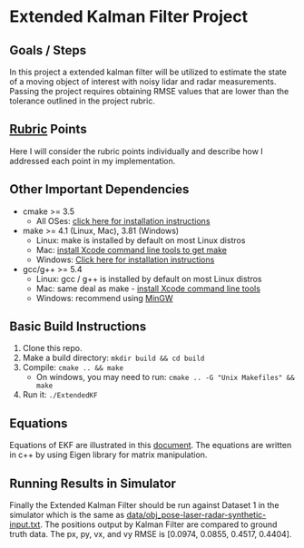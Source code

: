 # **Extended Kalman Filter Project**

## Goals / Steps

In this project a extended kalman filter will be utilized to estimate the state of a moving object of interest with noisy lidar and radar measurements. Passing the project requires obtaining RMSE values that are lower than the tolerance outlined in the project rubric.


## [Rubric](https://review.udacity.com/#!/rubrics/748/view) Points

Here I will consider the rubric points individually and describe how I addressed each point in my implementation.

## Other Important Dependencies

* cmake >= 3.5
  * All OSes: [click here for installation instructions](https://cmake.org/install/)
* make >= 4.1 (Linux, Mac), 3.81 (Windows)
  * Linux: make is installed by default on most Linux distros
  * Mac: [install Xcode command line tools to get make](https://developer.apple.com/xcode/features/)
  * Windows: [Click here for installation instructions](http://gnuwin32.sourceforge.net/packages/make.htm)
* gcc/g++ >= 5.4
  * Linux: gcc / g++ is installed by default on most Linux distros
  * Mac: same deal as make - [install Xcode command line tools](https://developer.apple.com/xcode/features/)
  * Windows: recommend using [MinGW](http://www.mingw.org/)

## Basic Build Instructions

1. Clone this repo.
2. Make a build directory: `mkdir build && cd build`
3. Compile: `cmake .. && make` 
   * On windows, you may need to run: `cmake .. -G "Unix Makefiles" && make`
4. Run it: `./ExtendedKF `

## Equations

Equations of EKF are illustrated in this [document](sensor-fusion-ekf-reference.pdf). The equations are written in c++ by using Eigen library for matrix manipulation.

## Running Results in Simulator

Finally the Extended Kalman Filter should be run against Dataset 1 in the simulator which is the same as [data/obj_pose-laser-radar-synthetic-input.txt](data/obj_pose-laser-radar-synthetic-input.txt). The positions output by Kalman Filter are compared to ground truth data. The px, py, vx, and vy RMSE is [0.0974, 0.0855, 0.4517, 0.4404].
